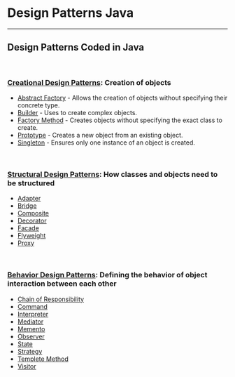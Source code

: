 # Design Patterns Java

---------------------

## Design Patterns Coded in Java
<br />

### [Creational Design Patterns](src/org/example/creational_design_patterns): Creation of objects

* [Abstract Factory](src/org/example/creational_design_patterns/abstract_factory) - Allows the creation of objects without specifying their concrete type.<br />
* [Builder](src/org/example/creational_design_patterns/builder) - Uses to create complex objects.<br />
* [Factory Method](src/org/example/creational_design_patterns/factory_method) - Creates objects without specifying the exact class to create.<br />
* [Prototype](src/org/example/creational_design_patterns/prototype) - Creates a new object from an existing object.<br />
* [Singleton](src/org/example/creational_design_patterns/singleton) - Ensures only one instance of an object is created.<br />

<br /> 

### [Structural Design Patterns](src/org/example/structural_design_patterns): How classes and objects need to be structured

* [Adapter](src/org/example/structural_design_patterns/abstract-factory)<br />
* [Bridge](src/org/example/structural_design_patterns/abstract-factory)<br />
* [Composite](src/org/example/structural_design_patterns/abstract-factory)<br />
* [Decorator](src/org/example/structural_design_patterns/abstract-factory)<br />
* [Facade](src/org/example/structural_design_patterns/abstract-factory)<br />
* [Flyweight](src/org/example/structural_design_patterns/abstract-factory)<br />
* [Proxy](src/org/example/structural_design_patterns/abstract-factory)<br />

<br />

### [Behavior Design Patterns](src/org/example/behavior_design_patterns): Defining the behavior of object interaction between each other

* [Chain of Responsibility](src/org/example/behavior_design_patterns/abstract-factory)<br />
* [Command](src/org/example/behavior_design_patterns/abstract-factory)<br />
* [Interpreter](src/org/example/behavior_design_patterns/abstract-factory)<br />
* [Mediator](src/org/example/behavior_design_patterns/abstract-factory)<br />
* [Memento](src/org/example/behavior_design_patterns/abstract-factory)<br />
* [Observer](src/org/example/behavior_design_patterns/abstract-factory)<br />
* [State](src/org/example/behavior_design_patterns/abstract-factory)<br />
* [Strategy](src/org/example/behavior_design_patterns/abstract-factory)<br />
* [Templete Method](src/org/example/behavior_design_patterns/abstract-factory)<br />
* [Visitor](src/org/example/behavior_design_patterns/abstract-factory)<br />